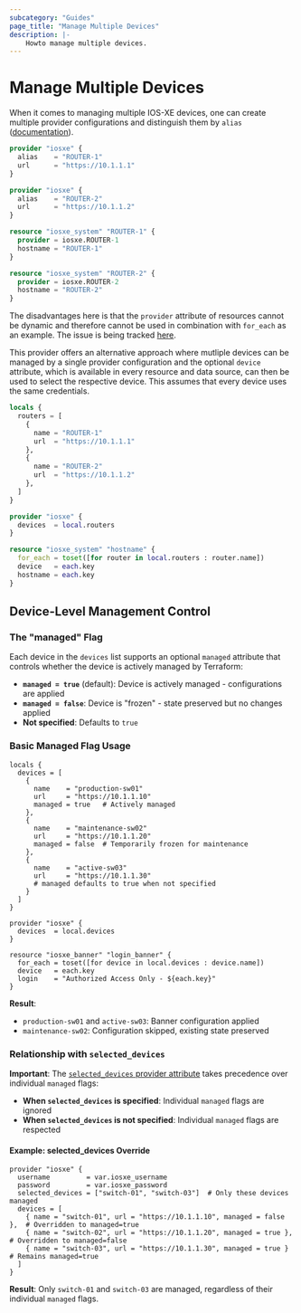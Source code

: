 ```yaml
---
subcategory: "Guides"
page_title: "Manage Multiple Devices"
description: |-
    Howto manage multiple devices.
---
```


# Manage Multiple Devices

When it comes to managing multiple IOS-XE devices, one can create multiple provider configurations and distinguish them by `alias` ([documentation](https://www.terraform.io/language/providers/configuration#alias-multiple-provider-configurations)).

```terraform
provider "iosxe" {
  alias    = "ROUTER-1"
  url      = "https://10.1.1.1"
}

provider "iosxe" {
  alias    = "ROUTER-2"
  url      = "https://10.1.1.2"
}

resource "iosxe_system" "ROUTER-1" {
  provider = iosxe.ROUTER-1
  hostname = "ROUTER-1"
}

resource "iosxe_system" "ROUTER-2" {
  provider = iosxe.ROUTER-2
  hostname = "ROUTER-2"
}
```

The disadvantages here is that the `provider` attribute of resources cannot be dynamic and therefore cannot be used in combination with `for_each` as an example. The issue is being tracked [here](https://github.com/hashicorp/terraform/issues/24476).

This provider offers an alternative approach where mutliple devices can be managed by a single provider configuration and the optional `device` attribute, which is available in every resource and data source, can then be used to select the respective device. This assumes that every device uses the same credentials.

```terraform
locals {
  routers = [
    {
      name = "ROUTER-1"
      url  = "https://10.1.1.1"
    },
    {
      name = "ROUTER-2"
      url  = "https://10.1.1.2"
    },
  ]
}

provider "iosxe" {
  devices  = local.routers
}

resource "iosxe_system" "hostname" {
  for_each = toset([for router in local.routers : router.name])
  device   = each.key
  hostname = each.key
}
```

## Device-Level Management Control

### The "managed" Flag

Each device in the `devices` list supports an optional `managed` attribute that controls whether the device is actively managed by Terraform:

- **`managed = true`** (default): Device is actively managed - configurations are applied
- **`managed = false`**: Device is "frozen" - state preserved but no changes applied
- **Not specified**: Defaults to `true`

### Basic Managed Flag Usage

```hcl
locals {
  devices = [
    {
      name    = "production-sw01"
      url     = "https://10.1.1.10"
      managed = true   # Actively managed
    },
    {
      name    = "maintenance-sw02"
      url     = "https://10.1.1.20"
      managed = false  # Temporarily frozen for maintenance
    },
    {
      name    = "active-sw03"
      url     = "https://10.1.1.30"
      # managed defaults to true when not specified
    }
  ]
}

provider "iosxe" {
  devices  = local.devices
}

resource "iosxe_banner" "login_banner" {
  for_each = toset([for device in local.devices : device.name])
  device   = each.key
  login    = "Authorized Access Only - ${each.key}"
}
```

**Result**:
- `production-sw01` and `active-sw03`: Banner configuration applied
- `maintenance-sw02`: Configuration skipped, existing state preserved

### Relationship with `selected_devices`

**Important**: The [`selected_devices` provider attribute](selective_deploy.md) takes precedence over individual `managed` flags:

- **When `selected_devices` is specified**: Individual `managed` flags are ignored
- **When `selected_devices` is not specified**: Individual `managed` flags are respected

#### Example: selected_devices Override
```hcl
provider "iosxe" {
  username         = var.iosxe_username
  password         = var.iosxe_password
  selected_devices = ["switch-01", "switch-03"]  # Only these devices managed
  devices = [
    { name = "switch-01", url = "https://10.1.1.10", managed = false },  # Overridden to managed=true
    { name = "switch-02", url = "https://10.1.1.20", managed = true },   # Overridden to managed=false
    { name = "switch-03", url = "https://10.1.1.30", managed = true }    # Remains managed=true
  ]
}
```

**Result**: Only `switch-01` and `switch-03` are managed, regardless of their individual `managed` flags.
